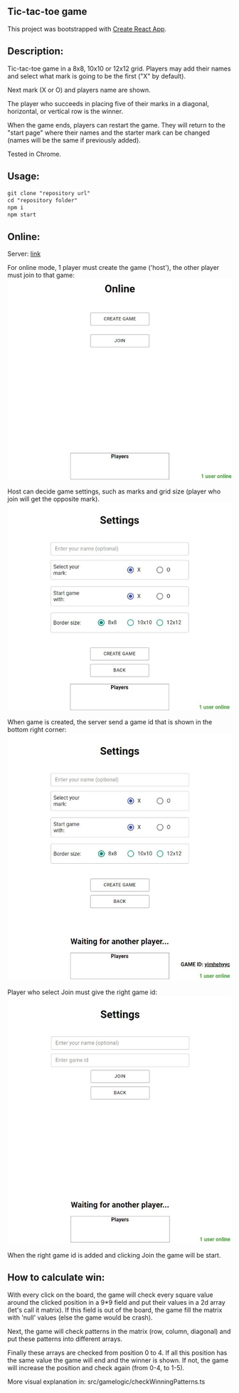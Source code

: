 ## Tic-tac-toe game

This project was bootstrapped with [Create React App](https://github.com/facebook/create-react-app).

## Description:

Tic-tac-toe game in a 8x8, 10x10 or 12x12 grid. Players may add their names and select what mark is going to be the first ("X" by default).

Next mark (X or O) and players name are shown.

The player who succeeds in placing five of their marks in a diagonal, horizontal, or vertical row is the winner.

When the game ends, players can restart the game. They will return to the "start page" where their names and the starter mark can be changed (names will be the same if previously added).

Tested in Chrome.

## Usage:

```
git clone "repository url"
cd "repository folder"
npm i
npm start
```

## Online:

Server: [link](https://github.com/Yhunie-the-cat/amoba-server)

For online mode, 1 player must create the game ('host'), the other player must join to that game:
![online-menu](img/online-menu.jpg)

Host can decide game settings, such as marks and grid size (player who join will get the opposite mark).
![create-game](img/create-game.jpg)

When game is created, the server send a game id that is shown in the bottom right corner:
![game-id](img/game-id.jpg)

Player who select Join must give the right game id:
![join-game](img/join-game.jpg)

When the right game id is added and clicking Join the game will be start.

## How to calculate win:

With every click on the board, the game will check every square value around the clicked position in a 9\*9 field and put their values in a 2d array (let's call it matrix). If this field is out of the board, the game fill the matrix with 'null' values (else the game would be crash).

Next, the game will check patterns in the matrix (row, column, diagonal) and put these patterns into different arrays.

Finally these arrays are checked from position 0 to 4. If all this position has the same value the game will end and the winner is shown. If not, the game will increase the position and check again (from 0-4, to 1-5).

More visual explanation in: src/gamelogic/checkWinningPatterns.ts
